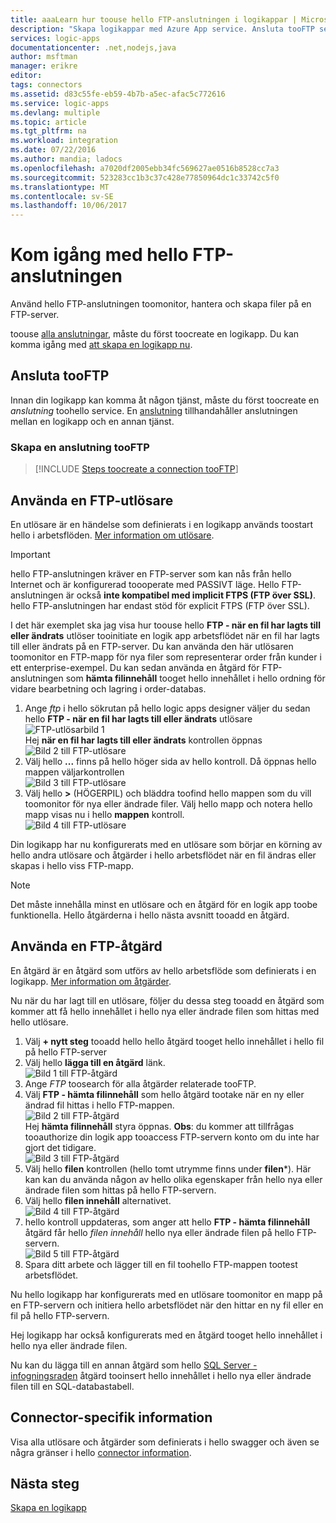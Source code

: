 ```yaml
---
title: aaaLearn hur toouse hello FTP-anslutningen i logikappar | Microsoft Docs
description: "Skapa logikappar med Azure App service. Ansluta tooFTP server toomanage dina filer. Du kan utföra olika åtgärder, till exempel ladda upp, uppdatera, hämta och ta bort filer i FTP-servern."
services: logic-apps
documentationcenter: .net,nodejs,java
author: msftman
manager: erikre
editor: 
tags: connectors
ms.assetid: d83c55fe-eb59-4b7b-a5ec-afac5c772616
ms.service: logic-apps
ms.devlang: multiple
ms.topic: article
ms.tgt_pltfrm: na
ms.workload: integration
ms.date: 07/22/2016
ms.author: mandia; ladocs
ms.openlocfilehash: a7020df2005ebb34fc569627ae0516b8528cc7a3
ms.sourcegitcommit: 523283cc1b3c37c428e77850964dc1c33742c5f0
ms.translationtype: MT
ms.contentlocale: sv-SE
ms.lasthandoff: 10/06/2017
---
```

# <a name="get-started-with-hello-ftp-connector"></a>Kom igång med hello FTP-anslutningen
Använd hello FTP-anslutningen toomonitor, hantera och skapa filer på en FTP-server. 

toouse [alla anslutningar](apis-list.md), måste du först toocreate en logikapp. Du kan komma igång med [att skapa en logikapp nu](../logic-apps/logic-apps-create-a-logic-app.md).

## <a name="connect-tooftp"></a>Ansluta tooFTP
Innan din logikapp kan komma åt någon tjänst, måste du först toocreate en *anslutning* toohello service. En [anslutning](connectors-overview.md) tillhandahåller anslutningen mellan en logikapp och en annan tjänst.  

### <a name="create-a-connection-tooftp"></a>Skapa en anslutning tooFTP
> [!INCLUDE [Steps toocreate a connection tooFTP](../../includes/connectors-create-api-ftp.md)]
> 
> 

## <a name="use-a-ftp-trigger"></a>Använda en FTP-utlösare
En utlösare är en händelse som definierats i en logikapp används toostart hello i arbetsflöden. [Mer information om utlösare](../logic-apps/logic-apps-what-are-logic-apps.md#logic-app-concepts).  

> [!IMPORTANT]
> hello FTP-anslutningen kräver en FTP-server som kan nås från hello Internet och är konfigurerad toooperate med PASSIVT läge. Hello FTP-anslutningen är också **inte kompatibel med implicit FTPS (FTP över SSL)**. hello FTP-anslutningen har endast stöd för explicit FTPS (FTP över SSL).  
> 
> 

I det här exemplet ska jag visa hur toouse hello **FTP - när en fil har lagts till eller ändrats** utlöser tooinitiate en logik app arbetsflödet när en fil har lagts till eller ändrats på en FTP-server. Du kan använda den här utlösaren toomonitor en FTP-mapp för nya filer som representerar order från kunder i ett enterprise-exempel.  Du kan sedan använda en åtgärd för FTP-anslutningen som **hämta filinnehåll** tooget hello innehållet i hello ordning för vidare bearbetning och lagring i order-databas.

1. Ange *ftp* i hello sökrutan på hello logic apps designer väljer du sedan hello **FTP - när en fil har lagts till eller ändrats** utlösare   
   ![FTP-utlösarbild 1](./media/connectors-create-api-ftp/ftp-trigger-1.png)  
   Hej **när en fil har lagts till eller ändrats** kontrollen öppnas  
   ![Bild 2 till FTP-utlösare](./media/connectors-create-api-ftp/ftp-trigger-2.png)  
2. Välj hello **...**  finns på hello höger sida av hello kontroll. Då öppnas hello mappen väljarkontrollen  
   ![Bild 3 till FTP-utlösare](./media/connectors-create-api-ftp/ftp-trigger-3.png)  
3. Välj hello  **>**  (HÖGERPIL) och bläddra toofind hello mappen som du vill toomonitor för nya eller ändrade filer. Välj hello mapp och notera hello mapp visas nu i hello **mappen** kontroll.  
   ![Bild 4 till FTP-utlösare](./media/connectors-create-api-ftp/ftp-trigger-4.png)   

Din logikapp har nu konfigurerats med en utlösare som börjar en körning av hello andra utlösare och åtgärder i hello arbetsflödet när en fil ändras eller skapas i hello viss FTP-mapp. 

> [!NOTE]
> Det måste innehålla minst en utlösare och en åtgärd för en logik app toobe funktionella. Hello åtgärderna i hello nästa avsnitt tooadd en åtgärd.  
> 
> 

## <a name="use-a-ftp-action"></a>Använda en FTP-åtgärd
En åtgärd är en åtgärd som utförs av hello arbetsflöde som definierats i en logikapp. [Mer information om åtgärder](../logic-apps/logic-apps-what-are-logic-apps.md#logic-app-concepts).  

Nu när du har lagt till en utlösare, följer du dessa steg tooadd en åtgärd som kommer att få hello innehållet i hello nya eller ändrade filen som hittas med hello utlösare.    

1. Välj **+ nytt steg** tooadd hello hello åtgärd tooget hello innehållet i hello fil på hello FTP-server  
2. Välj hello **lägga till en åtgärd** länk.  
   ![Bild 1 till FTP-åtgärd](./media/connectors-create-api-ftp/ftp-action-1.png)  
3. Ange *FTP* toosearch för alla åtgärder relaterade tooFTP.
4. Välj **FTP - hämta filinnehåll** som hello åtgärd tootake när en ny eller ändrad fil hittas i hello FTP-mappen.      
   ![Bild 2 till FTP-åtgärd](./media/connectors-create-api-ftp/ftp-action-2.png)  
   Hej **hämta filinnehåll** styra öppnas. **Obs**: du kommer att tillfrågas tooauthorize din logik app tooaccess FTP-servern konto om du inte har gjort det tidigare.  
   ![Bild 3 till FTP-åtgärd](./media/connectors-create-api-ftp/ftp-action-3.png)   
5. Välj hello **filen** kontrollen (hello tomt utrymme finns under **filen***). Här kan kan du använda någon av hello olika egenskaper från hello nya eller ändrade filen som hittas på hello FTP-servern.  
6. Välj hello **filen innehåll** alternativet.  
   ![Bild 4 till FTP-åtgärd](./media/connectors-create-api-ftp/ftp-action-4.png)   
7. hello kontroll uppdateras, som anger att hello **FTP - hämta filinnehåll** åtgärd får hello *filen innehåll* hello nya eller ändrade filen på hello FTP-servern.      
   ![Bild 5 till FTP-åtgärd](./media/connectors-create-api-ftp/ftp-action-5.png)     
8. Spara ditt arbete och lägger till en fil toohello FTP-mappen tootest arbetsflödet.    

Nu hello logikapp har konfigurerats med en utlösare toomonitor en mapp på en FTP-servern och initiera hello arbetsflödet när den hittar en ny fil eller en fil på hello FTP-servern. 

Hej logikapp har också konfigurerats med en åtgärd tooget hello innehållet i hello nya eller ändrade filen.

Nu kan du lägga till en annan åtgärd som hello [SQL Server - infogningsraden](connectors-create-api-sqlazure.md) åtgärd tooinsert hello innehållet i hello nya eller ändrade filen till en SQL-databastabell.  

## <a name="connector-specific-details"></a>Connector-specifik information

Visa alla utlösare och åtgärder som definierats i hello swagger och även se några gränser i hello [connector information](/connectors/ftpconnector/). 

## <a name="next-steps"></a>Nästa steg
[Skapa en logikapp](../logic-apps/logic-apps-create-a-logic-app.md)

